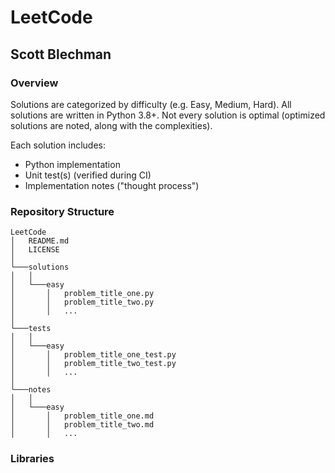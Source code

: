 # LeetCode
## Scott Blechman

### Overview
Solutions are categorized by difficulty (e.g. Easy, Medium, Hard). All solutions are written in Python 3.8+. Not every solution is optimal (optimized solutions are noted, along with the complexities).

Each solution includes:
* Python implementation
* Unit test(s) (verified during CI)
* Implementation notes ("thought process")

### Repository Structure
```
LeetCode
│   README.md
│   LICENSE
│
└───solutions
│   │
│   └───easy
│       │   problem_title_one.py
│       │   problem_title_two.py
│       │   ...
│   
└───tests
│   │
│   └───easy
│       │   problem_title_one_test.py
│       │   problem_title_two_test.py
│       │   ...
│   
└───notes
│   │
│   └───easy
│       │   problem_title_one.md
│       │   problem_title_two.md
│       │   ...
```

### Libraries
